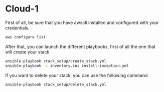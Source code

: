 # Cloud-1

First of all, be sure that you have awscli installed and configured with your credentials.

```bash
aws configure list
```

After that, you can launch the different playbooks, first of all the one that will create your stack

```bash
ansible-playbook stack_setup/create_stack.yml
ansible-playbook -i inventory.ini install-inception.yml
```

If you want to delete your stack, you can use the following command

```bash
ansible-playbook stack_setup/delete_stack.yml
```

